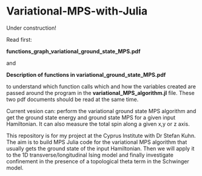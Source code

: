 # Variational-MPS-with-Julia

Under construction!

Read first:

**functions_graph_variational_ground_state_MPS.pdf**

and

**Description of functions in variational_ground_state_MPS.pdf**

to understand which function calls which and how the variables created are passed around the program in the **variational_MPS_algorithm.jl** file. These two pdf documents should be read at the same time.

Current vesion can: perform the variational ground state MPS algorithm and get the ground state energy and ground state MPS for a given input Hamiltonian. It can also measure the total spin along a given x,y or z axis.

This repository is for my project at the Cyprus Institute with Dr Stefan Kuhn. The aim is to build MPS Julia code for the variational MPS algorithm that usually
gets the ground state of the input Hamiltonian. Then we will apply it to the 1D transverse/longitudinal Ising model and finally investigate confinement in the presence
of a topological theta term in the Schwinger model.

